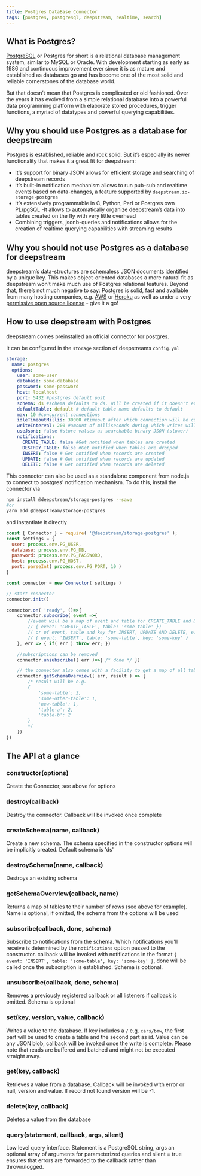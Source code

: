 ```yaml
---
title: Postgres DataBase Connector
tags: [postgres, postgresql, deepstream, realtime, search]
---
```


## What is Postgres?
[PostgreSQL](https://www.postgresql.org/) or Postgres for short is a relational database management system, similar to MySQL or Oracle. With development starting as early as 1986 and continuous improvement ever since it is as mature and established as databases go and has become one of the most solid and reliable cornerstones of the database world.

But that doesn’t mean that Postgres is complicated or old fashioned. Over the years it has evolved from a simple relational database into a powerful data programming platform with elaborate stored procedures, trigger functions, a myriad of datatypes and powerful querying capabilities.

## Why you should use Postgres as a database for deepstream
Postgres is established, reliable and rock solid. But it’s especially its newer functionality that makes it a great fit for deepstream:

- It’s support for binary JSON allows for efficient storage and searching of deepstream records
- It’s built-in notification mechanism allows to run pub-sub and realtime events based on data-changes, a feature supported by `deepstream.io-storage-postgres`
- It’s extensively programmable in C, Python, Perl or Postgres own PL/pgSQL
-It allows to automatically organize deepstream’s data into tables created on the fly with very little overhead
- Combining triggers, jsonb-queries and notifications allows for the creation of realtime querying capabilities with streaming results

## Why you should not use Postgres as a database for deepstream
deepstream’s data-structures are schemaless JSON documents identified by a unique key. This makes object-oriented databases a more natural fit as deepstream won’t make much use of Postgres relational features. Beyond that, there’s not much negative to say: Postgres is solid, fast and available from many hosting companies, e.g. [AWS](https://aws.amazon.com/rds/postgresql/) or [Heroku](https://www.heroku.com/postgres) as well as under a very [permissive open source license](https://www.postgresql.org/about/licence/) - give it a go!

## How to use deepstream with Postgres
deepstream comes preinstalled an official connector for postgres.


It can be configured in the `storage` section of deepstreams `config.yml`

```yaml
storage:
  name: postgres
  options:
    user: some-user
    database: some-database
    password: some-password
    host: localhost
    port: 5432 #postgres default post
    schema: ds #schema defaults to ds. Will be created if it doesn't exist
    defaultTable: default # default table name defaults to default
    max: 10 #concurrent connections
    idleTimeoutMillis: 30000 #timeout after which connection will be cut
    writeInterval: 200 #amount of milliseconds during which writes will be buffered
    useJsonb: false #store values as searchable binary JSON (slower)
    notifications:
      CREATE_TABLE: false #Get notified when tables are created
      DESTROY_TABLE: false #Get notified when tables are dropped
      INSERT: false # Get notified when records are created
      UPDATE: false # Get notified when records are updated
      DELETE: false # Get notified when records are deleted
```

This connector can also be used as a standalone component from node.js to connect to postgres' notification mechanism. To do this, install the connector via

```bash
npm install @deepstream/storage-postgres --save
#or
yarn add @deepstream/storage-postgres
```

and instantiate it directly

```javascript
const { Connector } = require( '@deepstream/storage-postgres' );
const settings = {
  user: process.env.PG_USER,
  database: process.env.PG_DB,
  password: process.env.PG_PASSWORD,
  host: process.env.PG_HOST,
  port: parseInt( process.env.PG_PORT, 10 )
}

const connector = new Connector( settings )

// start connector
connector.init()

connector.on( 'ready', ()=>{
    connector.subscribe( event =>{
        //event will be a map of event and table for CREATE_TABLE and DESTROY_TABLE
        // { event: 'CREATE_TABLE', table: 'some-table' })
        // or of event, table and key for INSERT, UPDATE AND DELETE, e.g.
        // { event: 'INSERT', table: 'some-table', key: 'some-key' }
    }, err => { if( err ) throw err; })

    //subscriptions can be removed
    connector.unsubscribe(( err )=>{ /* done */ })

    // the connector also comes with a facility to get a map of all tables and the numbers of items within
    connector.getSchemaOverview(( err, result ) => {
        /* result will be e.g.
        {
            'some-table': 2,
            'some-other-table': 1,
            'new-table': 1,
            'table-a': 2,
            'table-b': 2
        }
        */
    })
})
```

## The API at a glance
### constructor(options)
Create the Connector, see above for options

### destroy(callback)
Destroy the connector. Callback will be invoked once complete

### createSchema(name, callback)
Create a new schema. The schema specified in the constructor options will be implicitly created. Default schema is 'ds'

### destroySchema(name, callback)
Destroys an existing schema

### getSchemaOverview(callback, name)
Returns a map of tables to their number of rows (see above for example). Name is optional, if omitted, the schema from the options will be used

### subscribe(callback, done, schema)
Subscribe to notifications from the schema. Which notifications you'll receive is determined by the `notifications` option passed to the constructor. callback will be invoked with notifications in the format `{ event: 'INSERT', table: 'some-table', key: 'some-key' }`, done will be called once the subscription is established. Schema is optional.

### unsubscribe(callback, done, schema)
Removes a previously registered callback or all listeners if callback is omitted. Schema is optional

### set(key, version, value, callback)
Writes a value to the database. If key includes a `/` e.g. `cars/bmw`, the first part will be used to create a table and the second part as id. Value can be any JSON blob, callback will be invoked once the write is complete. Please note that reads are buffered and batched and might not be executed straight away.

### get(key, callback)
Retrieves a value from a database. Callback will be invoked with error or null, version and value. If record not found version will be -1.

### delete(key, callback)
Deletes a value from the database

### query(statement, callback, args, silent)
Low level query interface.  Statement is a PostgreSQL string, args an optional array of arguments for parameterized queries and silent = true ensures that errors are forwarded to the callback rather than thrown/logged.
